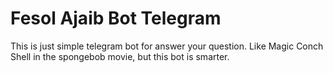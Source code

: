 # Fesol Ajaib Bot Telegram
This is just simple telegram bot for answer your question. Like Magic Conch Shell in the spongebob movie, but this bot is smarter.